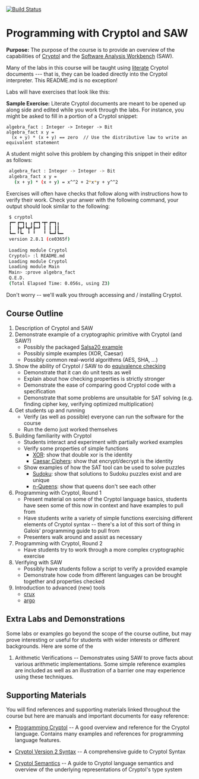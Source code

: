 [![Build Status](https://travis-ci.com/weaversa/cryptol-course.svg?branch=master)](https://travis-ci.com/weaversa/cryptol-course)

# Programming with Cryptol and SAW

**Purpose:** The purpose of the course is to provide an overview of the
capabilities of [Cryptol](https://github.com/GaloisInc/cryptol) and the [Software Analysis Workbench](https://github.com/GaloisInc/saw-script) (SAW).

Many of the labs in this course will be taught using [literate](https://en.wikipedia.org/wiki/Literate_programming) Cryptol documents --- that is, they can be loaded directly
into the Cryptol interpreter. This README.md is no exception!

Labs will have exercises that look like this:

**Sample Exercise:** Literate Cryptol documents are meant to be opened up along
side and edited while you work through the labs. For instance, you might be
asked to fill in a portion of a Cryptol snippet:

```
algebra_fact : Integer -> Integer -> Bit
algebra_fact x y =
  (x + y) * (x + y) == zero  // Use the distributive law to write an equivalent statement
```

A student might solve this problem by changing this snippet in their editor as follows:

```bash
 algebra_fact : Integer -> Integer -> Bit
 algebra_fact x y =
   (x + y) * (x + y) = x^^2 + 2*x*y + y^^2 
```

Exercises will often have checks that follow along with instructions how to verify 
their work. Check your anwer with the following command, your output should look
similar to the following:

```bash
 $ cryptol
 ┏━╸┏━┓╻ ╻┏━┓╺┳╸┏━┓╻
 ┃  ┣┳┛┗┳┛┣━┛ ┃ ┃ ┃┃
 ┗━╸╹┗╸ ╹ ╹   ╹ ┗━┛┗━╸
 version 2.8.1 (ce0365f)
 
 Loading module Cryptol
 Cryptol> :l README.md
 Loading module Cryptol
 Loading module Main
 Main> :prove algebra_fact 
 Q.E.D.
 (Total Elapsed Time: 0.056s, using Z3)
```

Don't worry -- we'll walk you through accessing and / installing Cryptol.

## Course Outline

1. Description of Cryptol and SAW
2. Demonstrate example of a cryptographic primitive with Cryptol (and SAW?)
   - Possibly the packaged [Salsa20 example](https://github.com/GaloisInc/saw-script/tree/master/examples/salsa20)
   - Possibly simple examples (XOR, Caesar)
   - Possibly common real-world algorithms (AES, SHA, ...)
3. Show the ability of Cryptol / SAW to do [equivalence checking](https://en.wikipedia.org/wiki/Formal_equivalence_checking)
   - Demonstrate that it can do unit tests as well
   - Explain about how checking properties is strictly stronger
   - Demonstrate the ease of comparing good Cryptol code with a specification
   - Demonstrate that some problems are unsuitable for SAT solving
     (e.g. finding cipher key, verifying optimized multiplication)
4. Get students up and running
   - Verify (as well as possible) everyone can run the software for the course
   - Run the demo just worked themselves
5. Building familiarity with Cryptol
   - Students interact and experiment with partially worked examples
   - Verify some properties of simple functions
      - [XOR](https://github.com/GaloisInc/cryptol/blob/master/examples/xor_cipher.cry): show that double xor is the identity
      - [Caesar Ciphers](labs/Demos/Caesar.md): show that encrypt/decrypt is the identity
   - Show examples of how the SAT tool can be used to solve puzzles
      - [Sudoku](labs/Demos/Sudoku.md): show that solutions to Sudoku puzzles exist and are unique
      - [n-Queens](labs/Demos/NQueens.md): show that queens don't see each other
6. Programming with Cryptol, Round 1
   - Present material on some of the Cryptol language basics, students have seen
     some of this now in context and have examples to pull from
   - Have students write a variety of simple functions exercising different
     elements of Cryptol syntax -- there's a lot of this sort of thing in
     Galois' programming guide to pull from
   - Presenters walk around and assist as necessary
7. Programming with Cryptol, Round 2
   - Have students try to work through a more complex cryptographic exercise
8. Verifying with SAW
   - Possibly have students follow a script to verify a provided example
   - Demonstrate how code from different languages can be brought together and
     properties checked
9. Introduction to advanced (new) tools
   - [crux](https://github.com/GaloisInc/crucible)
   - [argo](https://github.com/GaloisInc/argo)

## Extra Labs and Demonstrations

Some labs or examples go beyond the scope of the course outline, but may prove 
interesting or useful for students with wider interests or different 
backgrounds. Here are some of the 

1. Arithmetic Verifications -- Demonstrates using SAW to prove facts about
various arithmetic implementations. Some simple reference examples are included
as well as an illustration of a barrier one may experience using these
techniques.

## Supporting Materials

You will find references and supporting materials linked throughout the course
but here are manuals and important documents for easy reference:

* [Programming Cryptol](https://github.com/GaloisInc/cryptol/blob/master/docs/ProgrammingCryptol.pdf) -- A good overview and reference for the Cryptol language. Contains many examples and references for programming language features.

* [Cryptol Version 2 Syntax](https://github.com/GaloisInc/cryptol/blob/master/docs/Syntax.pdf) -- A comprehensive guide to Cryptol Syntax

* [Cryptol Semantics](https://github.com/GaloisInc/cryptol/blob/master/docs/Semantics.pdf) -- A guide to Cryptol language semantics and overview of the underlying representations of Cryptol's type system

